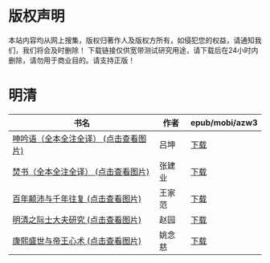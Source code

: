 # 版权声明

本站内容均从网上搜集，版权归著作人及版权方所有，如侵犯您的权益，请通知我们，我们将会及时删除！ 下载链接仅供宽带测试研究用途，请下载后在24小时内删除，请勿用于商业目的。请支持正版！

# 明清

| 书名 | 作者 | epub/mobi/azw3 |
| --- | --- | --- |
| [呻吟语（全本全注全译） (点击查看图片)](https://www.dushupai.com/attachment/2024/06/09/8b0a9662514c7dc0.jpg) | 吕坤 | [下载](https://url89.ctfile.com/f/31084289-1356983950-8bba17?p=8866) |
| [焚书（全本全注全译） (点击查看图片)](https://www.dushupai.com/attachment/2024/06/08/f591d0b161c2e3a3.jpg) | 张建业 | [下载](https://url89.ctfile.com/f/31084289-1357048288-6fa2cb?p=8866) |
| [百年颠沛与千年往复 (点击查看图片)](https://www.dushupai.com/attachment/2024/06/05/8d74b2c7265bb0a6.jpg) | 王家范 | [下载](https://url89.ctfile.com/f/31084289-1357027825-d31c6f?p=8866) |
| [明清之际士大夫研究 (点击查看图片)](https://www.dushupai.com/attachment/2024/06/04/76bff8eec6eb2cf8.jpg) | 赵园 | [下载](https://url89.ctfile.com/f/31084289-1357023301-4261b5?p=8866) |
| [康熙盛世与帝王心术 (点击查看图片)](https://www.dushupai.com/attachment/2024/06/03/66c41b4bce34c1d6.jpg) | 姚念慈 | [下载](https://url89.ctfile.com/f/31084289-1357017247-df3930?p=8866) |
